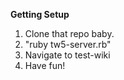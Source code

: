 **Getting Setup**
1. Clone that repo baby.
2. "ruby tw5-server.rb"
3. Navigate to test-wiki
4. Have fun!
